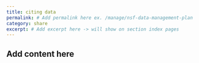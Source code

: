 ```yaml
---
title: citing data 
permalink: # Add permalink here ex. /manage/nsf-data-management-plan
category: share
excerpt: # Add excerpt here -> will show on section index pages  
---
```


## Add content here 
